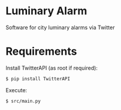 # Luminary Alarm
Software for city luminary alarms via Twitter

# Requirements

Install TwitterAPI (as root if required):

```bash
$ pip install TwitterAPI
```

Execute:

```bash
$ src/main.py
```
